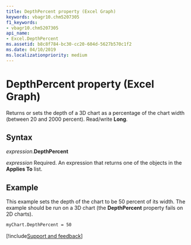 ```yaml
---
title: DepthPercent property (Excel Graph)
keywords: vbagr10.chm5207305
f1_keywords:
- vbagr10.chm5207305
api_name:
- Excel.DepthPercent
ms.assetid: b8c8f784-bc30-cc20-604d-5627b570c1f2
ms.date: 04/10/2019
ms.localizationpriority: medium
---
```



# DepthPercent property (Excel Graph)

Returns or sets the depth of a 3D chart as a percentage of the chart width (between 20 and 2000 percent). Read/write **Long**.

## Syntax

_expression_.**DepthPercent**

_expression_ Required. An expression that returns one of the objects in the **Applies To** list.

## Example

This example sets the depth of the chart to be 50 percent of its width. The example should be run on a 3D chart (the **DepthPercent** property fails on 2D charts).

```vb
myChart.DepthPercent = 50
```

[!include[Support and feedback](~/includes/feedback-boilerplate.md)]